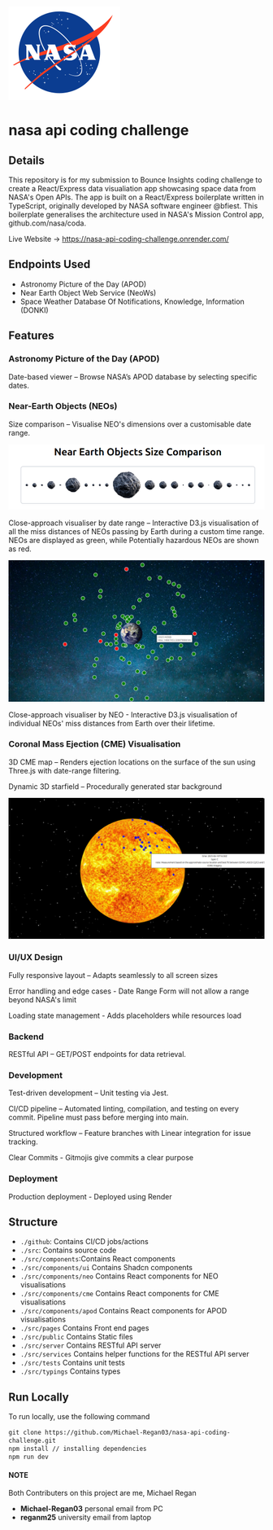 ![NASA logo](src/public/images/nasa-logo.svg)

# nasa api coding challenge

## Details

This repository is for my submission to Bounce Insights coding challenge to create a React/Express data visualiation app showcasing space data from NASA's Open APIs. The app is built on a React/Express boilerplate written in TypeScript, originally developed by NASA software engineer @bfiest. This boilerplate generalises the architecture used in NASA's Mission Control app, github.com/nasa/coda.

Live Website -> https://nasa-api-coding-challenge.onrender.com/

## Endpoints Used

- Astronomy Picture of the Day (APOD)
- Near Earth Object Web Service (NeoWs)
- Space Weather Database Of Notifications, Knowledge, Information (DONKI)

## Features

### Astronomy Picture of the Day (APOD)

Date-based viewer – Browse NASA’s APOD database by selecting specific dates.

### Near-Earth Objects (NEOs)

Size comparison – Visualise NEO's dimensions over a customisable date range.

![NEO Size Comparison](src/public/images/neoSizeComparison.png)

Close-approach visualiser by date range – Interactive D3.js visualisation of all the miss distances of NEOs passing by Earth during a custom time range. NEOs are displayed as green, while Potentially hazardous NEOs are shown as red.

![Close-approach visualiion](src/public/images/neoCloseApproachVisualisation.png)

Close-approach visualiser by NEO - Interactive D3.js visualisation of individual NEOs' miss distances from Earth over their lifetime.

### Coronal Mass Ejection (CME) Visualisation

3D CME map – Renders ejection locations on the surface of the sun using Three.js with date-range filtering.

Dynamic 3D starfield – Procedurally generated star background

![3D CME visualiion](src/public/images/cmeVisualisation.png)

### UI/UX Design

Fully responsive layout – Adapts seamlessly to all screen sizes

Error handling and edge cases - Date Range Form will not allow a range beyond NASA's limit

Loading state management - Adds placeholders while resources load

### Backend

RESTful API – GET/POST endpoints for data retrieval.

### Development

Test-driven development – Unit testing via Jest.

CI/CD pipeline – Automated linting, compilation, and testing on every commit. Pipeline must pass before merging into main.

Structured workflow – Feature branches with Linear integration for issue tracking.

Clear Commits - Gitmojis give commits a clear purpose

### Deployment

Production deployment - Deployed using Render

## Structure

- `./github`: Contains CI/CD jobs/actions
- `./src`: Contains source code
- `./src/components`:Contains React components
- `./src/components/ui` Contains Shadcn components
- `./src/components/neo` Contains React components for NEO visualisations
- `./src/components/cme` Contains React components for CME visualisations
- `./src/components/apod` Contains React components for APOD visualisations
- `./src/pages` Contains Front end pages
- `./src/public` Contains Static files
- `./src/server` Contains RESTful API server
- `./src/services` Contains helper functions for the RESTful API server
- `./src/tests` Contains unit tests
- `./src/typings` Contains types

## Run Locally

To run locally, use the following command

```
git clone https://github.com/Michael-Regan03/nasa-api-coding-challenge.git
npm install // installing dependencies
npm run dev
```

#### NOTE

Both Contributers on this project are me, Michael Regan

- **Michael-Regan03** personal email from PC
- **reganm25** university email from laptop
